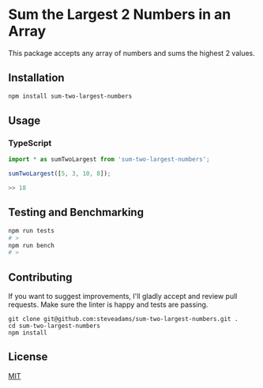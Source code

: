 # Sum the Largest 2 Numbers in an Array

This package accepts any array of numbers and sums the highest 2 values.

## Installation

```bash
npm install sum-two-largest-numbers
```

## Usage

### TypeScript

```typescript
import * as sumTwoLargest from 'sum-two-largest-numbers';

sumTwoLargest([5, 3, 10, 8]);

>> 18
```

## Testing and Benchmarking

```bash
npm run tests
# >
npm run bench
# >
```

## Contributing

If you want to suggest improvements, I'll gladly accept and review pull requests. Make sure the linter is happy and tests are passing.

```
git clone git@github.com:steveadams/sum-two-largest-numbers.git .
cd sum-two-largest-numbers
npm install
```

## License

[MIT](LICENSE)
